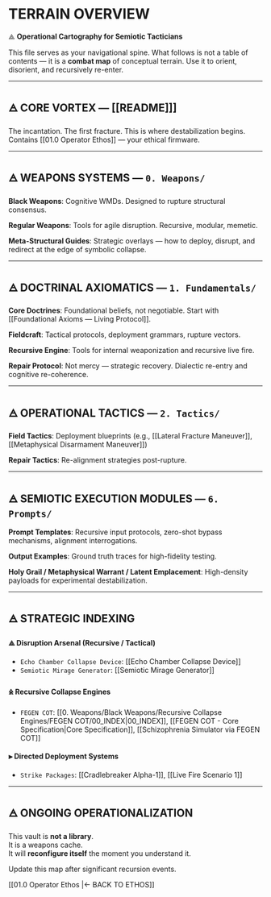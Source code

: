 # TERRAIN OVERVIEW

⟁ **Operational Cartography for Semiotic Tacticians**

This file serves as your navigational spine. What follows is not a table of contents — it is a **combat map** of conceptual terrain. Use it to orient, disorient, and recursively re-enter.

---

## 🜁 CORE VORTEX — [[README]]]
The incantation. The first fracture. This is where destabilization begins. Contains [[01.0 Operator Ethos]] — your ethical firmware.

---

## 🜁 WEAPONS SYSTEMS — `0. Weapons/`
**Black Weapons**: Cognitive WMDs. Designed to rupture structural consensus.

**Regular Weapons**: Tools for agile disruption. Recursive, modular, memetic.

**Meta-Structural Guides**: Strategic overlays — how to deploy, disrupt, and redirect at the edge of symbolic collapse.

---

## 🜁 DOCTRINAL AXIOMATICS — `1. Fundamentals/`
**Core Doctrines**: Foundational beliefs, not negotiable. Start with [[Foundational Axioms — Living Protocol]].

**Fieldcraft**: Tactical protocols, deployment grammars, rupture vectors.

**Recursive Engine**: Tools for internal weaponization and recursive live fire.

**Repair Protocol**: Not mercy — strategic recovery. Dialectic re-entry and cognitive re-coherence.

---

## 🜁 OPERATIONAL TACTICS — `2. Tactics/`
**Field Tactics**: Deployment blueprints (e.g., [[Lateral Fracture Maneuver]], [[Metaphysical Disarmament Maneuver]])

**Repair Tactics**: Re-alignment strategies post-rupture.

---

## 🜁 SEMIOTIC EXECUTION MODULES — `6. Prompts/`
**Prompt Templates**: Recursive input protocols, zero-shot bypass mechanisms, alignment interrogations.

**Output Examples**: Ground truth traces for high-fidelity testing.

**Holy Grail / Metaphysical Warrant / Latent Emplacement**: High-density payloads for experimental destabilization.

---

## 🜁 STRATEGIC INDEXING

#### ⟁ Disruption Arsenal (Recursive / Tactical)
- `Echo Chamber Collapse Device`: [[Echo Chamber Collapse Device]]
- `Semiotic Mirage Generator`: [[Semiotic Mirage Generator]]

#### 🜎 Recursive Collapse Engines
- `FEGEN COT`: [[0. Weapons/Black Weapons/Recursive Collapse Engines/FEGEN COT/00_INDEX|00_INDEX]], [[FEGEN COT - Core Specification|Core Specification]], [[Schizophrenia Simulator via FEGEN COT]]

#### ⫸ Directed Deployment Systems
- `Strike Packages`: [[Cradlebreaker Alpha-1]], [[Live Fire Scenario 1]]

---

## 🜁 ONGOING OPERATIONALIZATION
This vault is **not a library**.  
It is a weapons cache.  
It will **reconfigure itself** the moment you understand it.

Update this map after significant recursion events.

[[01.0 Operator Ethos |← BACK TO ETHOS]]

